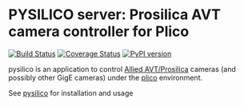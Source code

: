 # PYSILICO server: Prosilica AVT camera controller for Plico

[![Build Status][travis]][travislink]  [![Coverage Status][coveralls]][coverallslink]  [![PyPI version][pypiversion]][pypiversionlink]  

pysilico is an application to control [Allied AVT/Prosilica][allied] cameras (and possibly other GigE cameras) under the [plico][plico] environment.

See [pysilico][pysilico] for installation and usage

[plico]: https://github.com/lbusoni/plico
[pysilico]: https://github.com/lbusoni/pysilico
[allied]: https://www.alliedvision.com
[travis]: https://travis-ci.com/lbusoni/pysilico_server.svg?branch=master "go to travis"
[travislink]: https://travis-ci.com/lbusoni/pysilico_server
[coveralls]: https://coveralls.io/repos/github/lbusoni/pysilico_server/badge.svg?branch=master "go to coveralls"
[coverallslink]: https://coveralls.io/github/lbusoni/pysilico_server
[pypiversion]: https://badge.fury.io/py/pysilico_server.svg
[pypiversionlink]: https://badge.fury.io/py/pysilico_server
